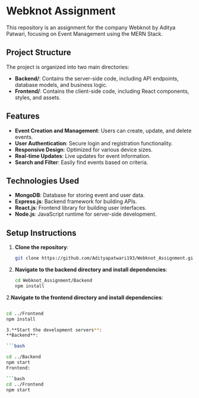# Webknot Assignment

This repository is an assignment for the company Webknot by Aditya Patwari, focusing on Event Management using the MERN Stack.

## Project Structure

The project is organized into two main directories:

- **Backend/**: Contains the server-side code, including API endpoints, database models, and business logic.
- **Frontend/**: Contains the client-side code, including React components, styles, and assets.

## Features

- **Event Creation and Management**: Users can create, update, and delete events.
- **User Authentication**: Secure login and registration functionality.
- **Responsive Design**: Optimized for various device sizes.
- **Real-time Updates**: Live updates for event information.
- **Search and Filter**: Easily find events based on criteria.

## Technologies Used

- **MongoDB**: Database for storing event and user data.
- **Express.js**: Backend framework for building APIs.
- **React.js**: Frontend library for building user interfaces.
- **Node.js**: JavaScript runtime for server-side development.

## Setup Instructions

1. **Clone the repository**:

   ```bash
   git clone https://github.com/Adityapatwari193/Webknot_Assignment.git
1. **Navigate to the backend directory and install dependencies**:

   ```bash
   cd Webknot_Assignment/Backend
   npm install
2.**Navigate to the frontend directory and install dependencies**:

```bash

cd ../Frontend
npm install

3.**Start the development servers**:
**Backend**:

```bash

cd ../Backend
npm start
Frontend:

```bash
cd ../Frontend
npm start
